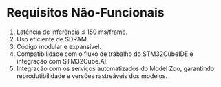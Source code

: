 # Requisitos Não-Funcionais

1. Latência de inferência ≤ 150 ms/frame.
2. Uso eficiente de SDRAM.
3. Código modular e expansível.
4. Compatibilidade com o fluxo de trabalho do STM32CubeIDE e integração com STM32Cube.AI.
5. Integração com os serviços automatizados do Model Zoo, garantindo reprodutibilidade e versões rastreáveis dos modelos.
